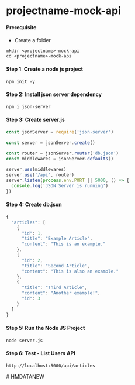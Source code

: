 # projectname-mock-api

#### Prerequisite
* Create a folder
```
mkdir <projectname>-mock-api
cd <projectname>-mock-api
```

#### Step 1: Create a node js project
```
npm init -y
```

#### Step 2: Install json server dependency
```
npm i json-server
```

#### Step 3: Create server.js
```js
const jsonServer = require('json-server')

const server = jsonServer.create()

const router = jsonServer.router('db.json')
const middlewares = jsonServer.defaults()
 
server.use(middlewares)
server.use('/api', router)
server.listen(process.env.PORT || 5000, () => {
  console.log('JSON Server is running')
})


```


#### Step 4: Create db.json
```js
{
  "articles": [
    {
      "id": 1,
      "title": "Example Article",
      "content": "This is an example."
    },
    {
      "id": 2,
      "title": "Second Article",
      "content": "This is also an example."
    },
    {
      "title": "Third Article",
      "content": "Another example!",
      "id": 3
    }
  ]
}
```

#### Step 5: Run the Node JS Project
```
node server.js
```

#### Step 6: Test - List Users API 
```
http://localhost:5000/api/articles
```


#   H M D A T A N E W  
 